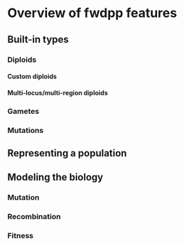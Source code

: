 # Overview of fwdpp features

## Built-in types

### Diploids

#### Custom diploids

#### Multi-locus/multi-region diploids

### Gametes

### Mutations

## Representing a population

## Modeling the biology

### Mutation

### Recombination

### Fitness
